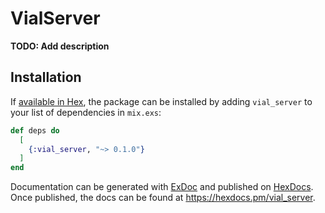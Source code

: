# VialServer

**TODO: Add description**

## Installation

If [available in Hex](https://hex.pm/docs/publish), the package can be installed
by adding `vial_server` to your list of dependencies in `mix.exs`:

```elixir
def deps do
  [
    {:vial_server, "~> 0.1.0"}
  ]
end
```

Documentation can be generated with [ExDoc](https://github.com/elixir-lang/ex_doc)
and published on [HexDocs](https://hexdocs.pm). Once published, the docs can
be found at <https://hexdocs.pm/vial_server>.

